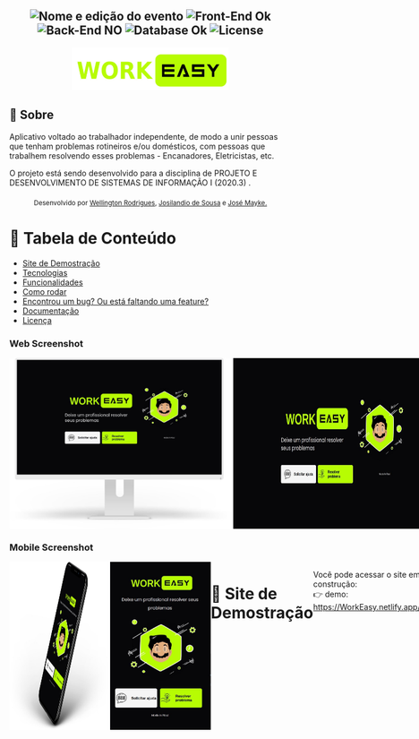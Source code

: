 <h2 align="center">
  <img src="https://img.shields.io/badge/Work%20Easy-v1-blueblack?style=for-the-badge" alt="Nome e edição do evento" />

  <img src="https://img.shields.io/badge/Front End%3F-ok-blueblack?style=for-the-badge" alt="Front-End Ok" />

  <img src="https://img.shields.io/badge/Back End%3F-NO-blueblack?style=for-the-badge" alt="Back-End NO" />

  <img src="https://img.shields.io/badge/Database%3F-ok-blueblack?style=for-the-badge" alt="Database Ok" />

  <img src="https://img.shields.io/github/license/matheusfelipeog/proffy?color=blueviolet&style=for-the-badge" alt="License" />
</h2>

<p align="center">
   <img src="https://github.com/WorkEasy/WorkEasy/blob/master/Img-telas/photo5163603438272096481.jpg" alt="WorkEasy" width="280"/>
</p>


## 📖 Sobre 


Aplicativo voltado ao trabalhador independente, de modo a unir pessoas que tenham problemas rotineiros e/ou domésticos, com pessoas que trabalhem resolvendo esses problemas - Encanadores, Eletricistas, etc. 

O projeto está sendo desenvolvido para a disciplina de PROJETO E DESENVOLVIMENTO DE SISTEMAS DE INFORMAÇÃO I (2020.3) .



<div align="center">
  <sub>Desenvolvido por 
    <a href="https://github.com/wrtinho">Wellington Rodrigues</a>, 
    <a href="https://github.com/eldblack">Josilandio de Sousa</a> e 
    <a href="https://github.com/JoseMayke">José Mayke.</a>
  </sub>
</div>

# :pushpin: Tabela de Conteúdo

* [Site de Demostração](#eyes-site-de-demostração) 
* [Tecnologias](#computer-tecnologias)
* [Funcionalidades](#rocket-funcionalidades)
* [Como rodar](#construction_worker-como-rodar)
* [Encontrou um bug? Ou está faltando uma feature?](#bug-problemas)
* [Documentação](#closed_book-documentação)
* [Licença](#memo-licença)

### Web Screenshot
<div style="display: flex; flex-direction: 'row'; align-items: 'center';">
   <img src="https://github.com/WorkEasy/WorkEasy/blob/master/Img-telas/photo5159388335892965514.jpg" width="400px">
   <img src="https://github.com/WorkEasy/WorkEasy/blob/master/Img-telas/photo5159388335892965512.jpg" width="400px">
</div>

### Mobile Screenshot
<div style="display: flex; flex-direction: 'row';">
   <img src="https://github.com/WorkEasy/WorkEasy/blob/master/Img-telas/photo5159388335892965513.jpg" width="180">
   <img src="https://github.com/WorkEasy/WorkEasy/blob/master/Img-telas/photo5159388335892965511.jpg" width="180">
   

# :eyes: Site de Demostração
Você pode acessar o site em construção:     
👉  demo: https://WorkEasy.netlify.app/ 

[![Netlify Status](https://api.netlify.com/api/v1/badges/6b13a4b1-96e1-4ff3-86e3-4c9b981c77cf/deploy-status)](https://app.netlify.com)     

# :computer: Tecnologias
Esse projeto foi feito utilizando as seguintes tecnologias:

* [Typescript](https://www.typescriptlang.org/)      
* [React](https://reactjs.org/)      
* [Expo](https://expo.io/)       
* [Express](https://expressjs.com/) 

# :rocket: Funcionalidades

* Site para cadastro de cliente e trabalhador.
* App para conectar cliente e trabalhador.

# :construction_worker: Como rodar
```bash
# Clone o Repositoria
$ git clone https://github.com/WorkEasy/WorkEasy.git
```
### 📦 Rode a API

```bash
# Vá para a pasta do servidor
$ cd WorkEasy/server

# Instale as depedencias
$ yarn install

# Rode a aplicação
$ yarn start
```
Acesse a API: http://localhost:3333/

### 💻 Rode o Project Web

```bash
# Vá para a pasta webs
$ cd WorkEasy/web

# Instale as depedencias
$ yarn install

# Rode a aplicação
$ yarn start
```
Acesse: http://localhost:3000/ para ver o resultado.

### 📱 Run Mobile Project
Para rodar o projeto mobile você precisa de um celular com o [expo](https://play.google.com/store/apps/details?id=host.exp.exponent) instlado ou um emulador android/ios.

```bash
# Vá para a pasta mobile
$ cd WorkEasy/mobile

# Instale as depedencias
$ yarn install

# Rode a aplicação
$ yarn start
```
Depois leia o QRCode com o app do [expo](https://play.google.com/store/apps/details?id=host.exp.exponent) ou rode em um emulador.


# :bug: Problemas

Fique a vontade para criar uma nova issue com o respectivo titulo e descrição na página de issues do [WorkEasy](https://github.com/WorkEasy/WorkEasy/issues) Repositorio.

# :closed_book: Documentação

Confira a documentação da aplicação: [WorkEasy - Documentação](https://github.com/WorkEasy/WorkEasy/blob/master/WorkEasy-Documenta%C3%A7%C3%A3o.pdf) para mais detalhes.

# :memo: Licença

Lançado em 2020 :memo: Licença

Made by [Wellington Rodrigues](https://github.com/wrtinho), [Josilandio de Sousa](https://github.com/eldblack) e [José Mayke](https://github.com/JoseMayke).
Esse projeto esta sobre [MIT license](./LICENSE).

